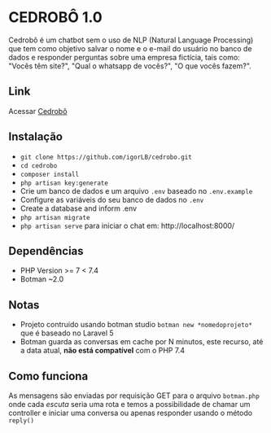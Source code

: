 # CEDROBÔ 1.0

Cedrobô é um chatbot sem o uso de NLP (Natural Language Processing) que tem como objetivo salvar o nome e o e-mail do usuário no banco de dados e responder perguntas sobre uma empresa fictícia, tais como: "Vocês têm site?", "Qual o whatsapp de vocês?", "O que vocês fazem?".

## Link

Acessar [Cedrobô](https://igorcedro.com.br/botman/public/)

## Instalação

-   `git clone https://github.com/igorLB/cedrobo.git`
-   `cd cedrobo`
-   `composer install`
-   `php artisan key:generate`
-   Crie um banco de dados e um arquivo `.env` baseado no `.env.example`
-   Configure as variáveis do seu banco de dados no `.env`
-   Create a database and inform .env
-   `php artisan migrate`
-   `php artisan serve` para iniciar o chat em: http://localhost:8000/

## Dependências

-   PHP Version >= 7 < 7.4
-   Botman ~2.0

## Notas

-   Projeto contruído usando botman studio `botman new *nomedoprojeto*` que é baseado no Laravel 5
-   Botman guarda as conversas em cache por N minutos, este recurso, até a data atual, **não está compatível** com o PHP 7.4

## Como funciona

As mensagens são enviadas por requisição GET para o arquivo `botman.php` onde cada _escuta_ seria uma rota e temos a possibilidade de chamar um controller e iniciar uma conversa ou apenas responder usando o método `reply()`
